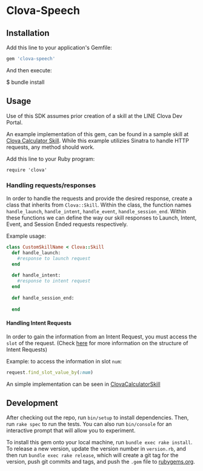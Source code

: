# Clova-Speech

## Installation

Add this line to your application's Gemfile:

```ruby
gem 'clova-speech' 
```

And then execute:

$ bundle install

## Usage
Use of this SDK assumes prior creation of a skill at the LINE Clova Dev Portal. 

An example implementation of this gem, can be found in a sample skill at [Clova Calculator Skill](https://github.com/itbush/CalculatorClovaSkill). While this example utilizies Sinatra to handle HTTP requests, any method should work.


Add this line to your Ruby program:

```require 'clova' ```

### Handling requests/responses
In order to handle the requests and provide the desired response, create a class that inherits from ```Clova::Skill```. Within the class, the function names ``handle_launch``, ``handle_intent``, ``handle_event``, ``handle_session_end``. Within these functions we can define the way our skill responses to Launch, Intent, Event, and Session Ended requests respectively. 

Example usage:

```ruby 
class CustomSkillName < Clova::Skill
  def handle_launch:
    #response to launch request
  end
  
  def handle_intent:
    #response to intent request
  end
   
  def handle_session_end:
  
  end

``` 

#### Handling Intent Requests
In order to gain the information from an Intent Request, you must access the `slot` of the request. (Check [here](https://clova-developers.line.biz/guide/CEK/References/CEK_API.md#CustomExtIntentRequest) for more information on the structure of Intent Requests)

Example: to access the information in slot `num`:
```ruby
request.find_slot_value_by(:num)
```

An simple implementation can be seen in [ClovaCalculatorSkill](https://github.com/itbush/CalculatorClovaSkill/blob/master/calculator_skill.rb)






## Development

After checking out the repo, run `bin/setup` to install dependencies. Then, run `rake spec` to run the tests. You can also run `bin/console` for an interactive prompt that will allow you to experiment.

To install this gem onto your local machine, run `bundle exec rake install`. To release a new version, update the version number in `version.rb`, and then run `bundle exec rake release`, which will create a git tag for the version, push git commits and tags, and push the `.gem` file to [rubygems.org](https://rubygems.org).

